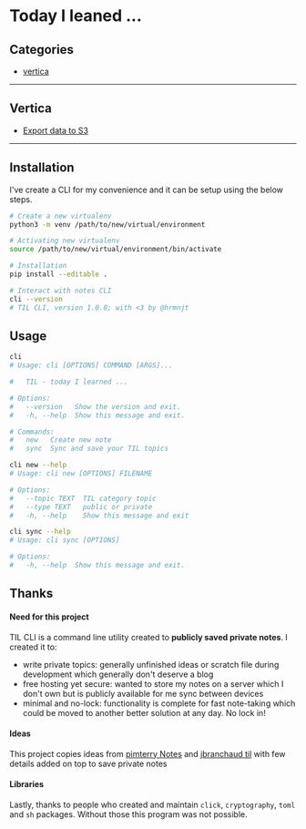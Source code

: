 # Today I leaned ...

## Categories

- [vertica](#vertica)

---

## Vertica

- [Export data to S3](./vertica/exporting-data-to-s3.md)

---

## Installation

I've create a CLI for my convenience and it can be setup using the below steps.

```bash
# Create a new virtualenv
python3 -m venv /path/to/new/virtual/environment

# Activating new virtualenv
source /path/to/new/virtual/environment/bin/activate

# Installation
pip install --editable .

# Interact with notes CLI
cli --version
# TIL CLI, version 1.0.0; with <3 by @hrmnjt
```

## Usage

```bash
cli
# Usage: cli [OPTIONS] COMMAND [ARGS]...

#   TIL - today I learned ...

# Options:
#   --version   Show the version and exit.
#   -h, --help  Show this message and exit.

# Commands:
#   new   Create new note
#   sync  Sync and save your TIL topics

cli new --help
# Usage: cli new [OPTIONS] FILENAME

# Options:
#   --topic TEXT  TIL category topic
#   --type TEXT   public or private
#   -h, --help    Show this message and exit

cli sync --help
# Usage: cli sync [OPTIONS]

# Options:
#   -h, --help  Show this message and exit.
```


## Thanks

#### Need for this project

TIL CLI is a command line utility created to **publicly saved private notes**.
I created it to:
- write private topics: generally unfinished ideas or scratch file during
development which generally don't deserve a blog
- free hosting yet secure: wanted to store my notes on a server which I don't
own but is publicly available for me sync between devices
- minimal and no-lock: functionality is complete for fast note-taking which
could be moved to another better solution at any day. No lock in!

#### Ideas

This project copies ideas from [pimterry Notes](https://github.com/pimterry/notes)
and [jbranchaud til](https://github.com/jbranchaud/til) with few details added
on top to save private notes

#### Libraries
Lastly, thanks to people who created and maintain `click`, `cryptography`,
`toml` and `sh` packages. Without those this program was not possible.
